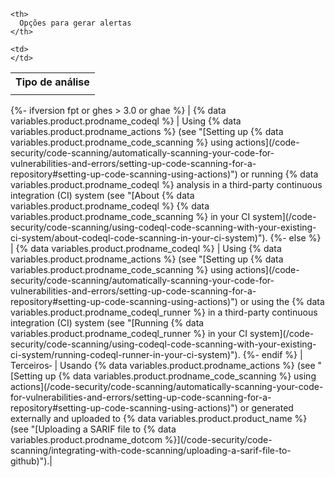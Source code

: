 <table spaces-before="0">
  <tr>
    <th>
      <nobr>Tipo de análise</nobr>
    </th>
    
    <th>
      Opções para gerar alertas
    </th>
  </tr>
  
  <tr>
    <td>
    </td>
    
    <td>
    </td>
  </tr>
</table>
{%- ifversion fpt or ghes > 3.0 or ghae %}
|
{% data variables.product.prodname_codeql %} | Using {% data variables.product.prodname_actions %} (see "[Setting up {% data variables.product.prodname_code_scanning %} using actions](/code-security/code-scanning/automatically-scanning-your-code-for-vulnerabilities-and-errors/setting-up-code-scanning-for-a-repository#setting-up-code-scanning-using-actions)") or running {% data variables.product.prodname_codeql %} analysis in a third-party continuous integration (CI) system (see "[About {% data variables.product.prodname_codeql %} {% data variables.product.prodname_code_scanning %} in your CI system](/code-security/code-scanning/using-codeql-code-scanning-with-your-existing-ci-system/about-codeql-code-scanning-in-your-ci-system)").
{%- else %}
|
{% data variables.product.prodname_codeql %} | Using {% data variables.product.prodname_actions %} (see "[Setting up {% data variables.product.prodname_code_scanning %} using actions](/code-security/code-scanning/automatically-scanning-your-code-for-vulnerabilities-and-errors/setting-up-code-scanning-for-a-repository#setting-up-code-scanning-using-actions)") or using the {% data variables.product.prodname_codeql_runner %} in a third-party continuous integration (CI) system (see "[Running {% data variables.product.prodname_codeql_runner %} in your CI system](/code-security/code-scanning/using-codeql-code-scanning-with-your-existing-ci-system/running-codeql-runner-in-your-ci-system)").
{%- endif %}
| Terceiros&#8209; | Usando
{% data variables.product.prodname_actions %} (see "[Setting up {% data variables.product.prodname_code_scanning %} using actions](/code-security/code-scanning/automatically-scanning-your-code-for-vulnerabilities-and-errors/setting-up-code-scanning-for-a-repository#setting-up-code-scanning-using-actions)") or generated externally and uploaded to {% data variables.product.product_name %} (see "[Uploading a SARIF file to {% data variables.product.prodname_dotcom %}](/code-security/code-scanning/integrating-with-code-scanning/uploading-a-sarif-file-to-github)").|
